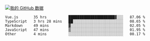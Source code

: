 [![我的 GitHub 数据](https://github-readme-stats.vercel.app/api?username=unbrain&?theme=dark)]()

<!--START_SECTION:waka-->
```text
Vue.js       35 hrs          █████████████████████▓░░░   87.06 % 
TypeScript   3 hrs 28 mins   ██░░░░░░░░░░░░░░░░░░░░░░░   08.65 % 
Markdown     49 mins         ▓░░░░░░░░░░░░░░░░░░░░░░░░   02.05 % 
JavaScript   47 mins         ▒░░░░░░░░░░░░░░░░░░░░░░░░   01.95 % 
Other        4 mins          ░░░░░░░░░░░░░░░░░░░░░░░░░   00.17 % 
```
<!--END_SECTION:waka-->
